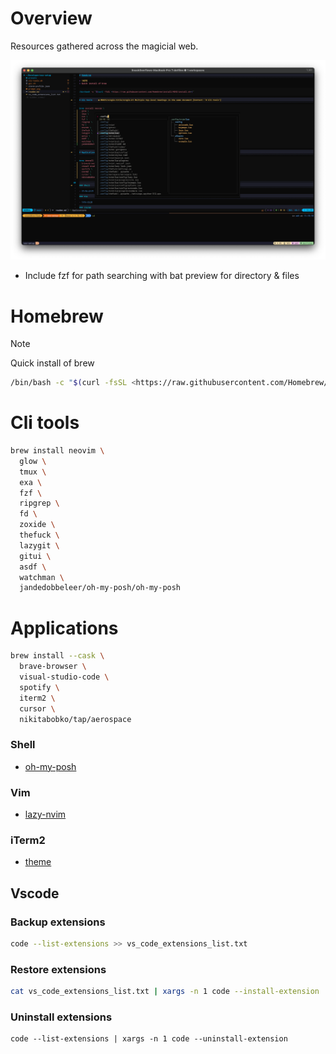 # Overview

Resources gathered across the magicial web.

![preview image](./preview.png "Preview")

- Include fzf for path searching with bat preview for directory & files

# Homebrew

> [!NOTE]
> Quick install of brew

```sh
/bin/bash -c "$(curl -fsSL <https://raw.githubusercontent.com/Homebrew/install/HEAD/install.sh>)"
```

# Cli tools

```sh
brew install neovim \
  glow \
  tmux \
  exa \
  fzf \
  ripgrep \
  fd \
  zoxide \
  thefuck \
  lazygit \
  gitui \
  asdf \
  watchman \
  jandedobbeleer/oh-my-posh/oh-my-posh
```

# Applications

```sh
brew install --cask \
  brave-browser \
  visual-studio-code \
  spotify \
  iterm2 \
  cursor \
  nikitabobko/tap/aerospace
```

### Shell

- [oh-my-posh](https://ohmyposh.dev/docs/installation/macos)

### Vim

- [lazy-nvim](https://www.lazyvim.org/installation)

### iTerm2

- [theme](https://github.com/hwyncho/ayu-iTerm)

## Vscode

### Backup extensions

```sh
code --list-extensions >> vs_code_extensions_list.txt
```

### Restore extensions

```sh
cat vs_code_extensions_list.txt | xargs -n 1 code --install-extension
```

### Uninstall extensions

```
code --list-extensions | xargs -n 1 code --uninstall-extension
```
